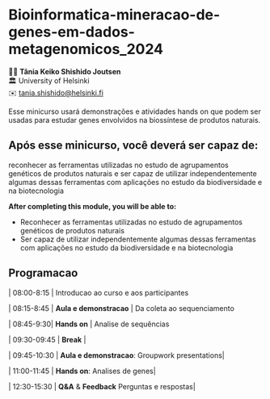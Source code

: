 # Bioinformatica-mineracao-de-genes-em-dados-metagenomicos_2024


:man_technologist:  __Tânia Keiko Shishido Joutsen__  
:classical_building: University of Helsinki  
:envelope: [tania.shishido@helsinki.fi](mailto:tania.shishido@helsinki.fi)

Esse minicurso usará demonstrações e atividades hands on que podem ser usadas para estudar genes envolvidos na biossíntese de produtos naturais. 

## Após esse minicurso, você deverá ser capaz de:

reconhecer as ferramentas utilizadas no estudo de agrupamentos genéticos de produtos naturais e ser capaz de utilizar independentemente algumas dessas ferramentas com aplicações no estudo da biodiversidade e na biotecnologia

**After completing this module, you will be able to:**

* Reconhecer as ferramentas utilizadas no estudo de agrupamentos genéticos de produtos naturais
* Ser capaz de utilizar independentemente algumas dessas ferramentas com aplicações no estudo da biodiversidade e na biotecnologia





## Programacao


| 08:00-8:15 | Introducao ao curso e aos participantes

| 08:15-8:45 | **Aula e demonstracao** | Da coleta ao sequenciamento

| 08:45-9:30| **Hands on** | Analise de sequências

| 09:30-09:45 | **Break** |

| 09:45-10:30 | **Aula e demonstracao**: Groupwork presentations|

| 11:00-11:45 | **Hands on**: Analises de genes|

| 12:30-15:30 | **Q&A** & **Feedback** Perguntas e respostas|
